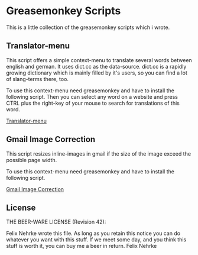 Greasemonkey Scripts
====================

This is a little collection of the greasemonkey scripts which i wrote.

Translator-menu
---------------
This script offers a simple context-menu to translate several words between
english and german. It uses dict.cc as the data-source. dict.cc is a rapidly
growing dictionary which is mainly filled by it's users, so you can find a lot
of slang-terms there, too.

To use this context-menu need greasemonkey and  have to install the following
script. Then you can select any word on a website and press CTRL plus the
right-key of your mouse to search for translations of this word.

[Translator-menu](https://raw.githubusercontent.com/nemoinho/greasemonkey-scripts/master/src/translation-menu.user.js)

Gmail Image Correction
----------------------
This script resizes inline-images in gmail if the size of the image exceed the possible page width.

To use this context-menu need greasemonkey and  have to install the following
script.

[Gmail Image Correction](https://raw.githubusercontent.com/nemoinho/greasemonkey-scripts/master/src/gmail-image-correction.user.js)

License
-------
THE BEER-WARE LICENSE (Revision 42):

Felix Nehrke wrote this file. As long as you retain this notice you can do
whatever you want with this stuff. If we meet some day, and you think this
stuff is worth it, you can buy me a beer in return. Felix Nehrke

